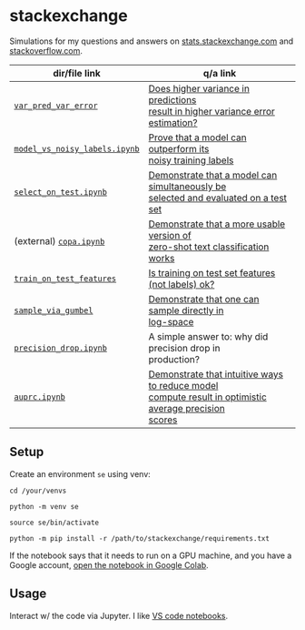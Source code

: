 # stackexchange

Simulations for my questions and answers on
[stats.stackexchange.com](https://stats.stackexchange.com/users/337906/) and
[stackoverflow.com](https://stackoverflow.com/users/18758987/).


| dir/file link                                                                                                         | q/a link                                                                                                                                                         |
|-----------------------------------------------------------------------------------------------------------------------|------------------------------------------------------------------------------------------------------------------------------------------------------------------|
| [`var_pred_var_error`](https://github.com/kddubey/stats-stackexchange/tree/main/var_pred_var_error)                   | [Does higher variance in predictions <br>result in higher variance error estimation?](https://stats.stackexchange.com/q/568492/337906)                           |
| [`model_vs_noisy_labels.ipynb`](https://github.com/kddubey/stats-stackexchange/blob/main/model_vs_noisy_labels.ipynb) | [Prove that a model can outperform its <br>noisy training labels](https://stats.stackexchange.com/a/580894/337906)                                               |
| [`select_on_test.ipynb`](https://github.com/kddubey/stats-stackexchange/blob/main/select_on_test.ipynb)               | [Demonstrate that a model can simultaneously be <br>selected and evaluated on a test set](https://stats.stackexchange.com/a/570680/337906)                       |
| (external) [`copa.ipynb`](https://github.com/kddubey/cappr/blob/main/demos/superglue/copa.ipynb)                      | [Demonstrate that a more usable version of <br>zero-shot text classification works](https://stats.stackexchange.com/q/601159/337906)                             |
| [`train_on_test_features`](https://github.com/kddubey/stats-stackexchange/tree/main/train_on_test_features)           | [Is training on test set features (not labels) ok?](https://stats.stackexchange.com/q/611877/337906)                                                             |
| [`sample_via_gumbel`](https://github.com/kddubey/stats-stackexchange/blob/main/sample_via_gumbel)                     | [Demonstrate that one can sample directly in <br>log-space](https://stackoverflow.com/a/76230531/18758987)                                                       |
| [`precision_drop.ipynb`](https://github.com/kddubey/stackexchange/blob/main/precision_drop.ipynb)                     | A simple answer to: why did precision drop in <br>production?                                                                                                    |
| [`auprc.ipynb`](https://github.com/kddubey/stackexchange/blob/main/auprc.ipynb)                                       | [Demonstrate that intuitive ways to reduce model <br>compute result in optimistic average precision <br>scores](https://stats.stackexchange.com/a/623015/337906) |


## Setup

Create an environment `se` using venv:

```
cd /your/venvs

python -m venv se

source se/bin/activate

python -m pip install -r /path/to/stackexchange/requirements.txt
```

If the notebook says that it needs to run on a GPU machine, and you have a Google
account, [open the notebook in Google
Colab](https://stackoverflow.com/a/67344477/18758987).


## Usage

Interact w/ the code via Jupyter. I like [VS code notebooks](https://code.visualstudio.com/docs/datascience/jupyter-notebooks).
